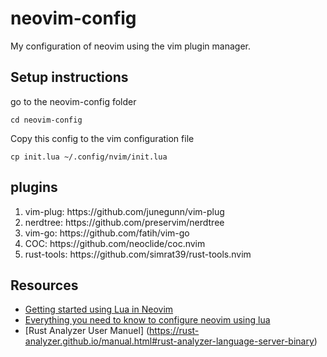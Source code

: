 # neovim-config
My configuration of neovim using the vim plugin manager.

## Setup instructions

go to the neovim-config folder
```
cd neovim-config
```
Copy this config to the vim configuration file
```
cp init.lua ~/.config/nvim/init.lua
```

## plugins
<ol>
  <li> vim-plug: https://github.com/junegunn/vim-plug </li>
  <li> nerdtree: https://github.com/preservim/nerdtree </li>
  <li> vim-go: https://github.com/fatih/vim-go </li>
  <li> COC: https://github.com/neoclide/coc.nvim </li>
  <li> rust-tools: https://github.com/simrat39/rust-tools.nvim </li>
</ol>

## Resources
* [Getting started using Lua in Neovim](https://github.com/nanotee/nvim-lua-guide#defining-mappings)
* [Everything you need to know to configure neovim using lua](https://vonheikemen.github.io/devlog/tools/configuring-neovim-using-lua/)
* [Rust Analyzer User Manuel] (https://rust-analyzer.github.io/manual.html#rust-analyzer-language-server-binary)
